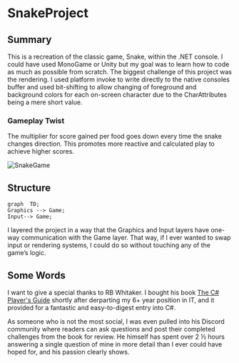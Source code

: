 # SnakeProject

## Summary
This is a recreation of the classic game, Snake, within the .NET console. I could have used MonoGame or Unity but my goal was to learn how to code as much as possible from scratch. The biggest challenge of this project was the rendering. I used platform invoke to write directly to the native consoles buffer and used bit-shifting to allow changing of foreground and background colors for each on-screen character due to the CharAttributes being a mere short value.

### Gameplay Twist
The multiplier for score gained per food goes down every time the snake changes direction. This promotes more reactive and calculated play to achieve higher scores.

![SnakeGame](https://user-images.githubusercontent.com/84935671/180485812-405c4797-a6dd-4141-9757-52fd049f5fdf.gif)

## Structure
```mermaid
graph  TD;  
Graphics --> Game;  
Input--> Game;  
```
I layered the project in a way that the Graphics and Input layers have one-way communication with the Game layer. That way, if I ever wanted to swap input or rendering systems, I could do so without touching any of the game’s logic.


## Some Words

I want to give a special thanks to RB Whitaker. I bought his book [The C# Player's Guide](https://www.amazon.com/C-Players-Guide-5th/dp/0985580151) shortly after derparting my 6+ year position in IT, and it provided for a fantastic and easy-to-digest entry into C#. 

As someone who is not the most social, I was even pulled into his Discord community where readers can ask questions and post their completed challenges from the book for review. He himself has spent over 2 ½ hours answering a single question of mine in more detail than I ever could have hoped for, and his passion clearly shows.
